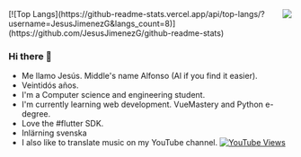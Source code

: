 <img align='right' src="https://github-readme-stats.vercel.app/api?username=JesusJimenezG&show_icons=true&theme=dracula">
[![Top Langs](https://github-readme-stats.vercel.app/api/top-langs/?username=JesusJimenezG&langs_count=8)](https://github.com/JesusJimenezG/github-readme-stats)


### Hi there 👋
- Me llamo Jesús. Middle's name Alfonso (Al if you find it easier).
- Veintidós años.
- I'm a Computer science and engineering student.
- I'm currently learning web development. VueMastery and Python e-degree.
- Love the #flutter SDK.
- Inlärning svenska
- I also like to translate music on my YouTube channel. [![YouTube Views](https://img.shields.io/youtube/channel/views/UCWnlcC4_sV9Imcy9ysQpxHA?style=social)](https://www.youtube.com/channel/UCWnlcC4_sV9Imcy9ysQpxHA)

<!--
**JesusJimenezG/JesusJimenezG** is a ✨ _special_ ✨ repository because its `README.md` (this file) appears on your GitHub profile.

Here are some ideas to get you started:

- 🔭 I’m currently working on ...
- 🌱 I’m currently learning ...
- 👯 I’m looking to collaborate on ...
- 🤔 I’m looking for help with ...
- 💬 Ask me about ...
- 📫 How to reach me: ...
- 😄 Pronouns: ...
- ⚡ Fun fact: ...
-->
